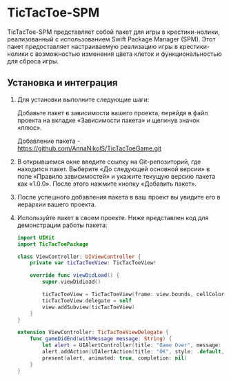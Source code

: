 # TicTacToe-SPM

TicTacToe-SPM представляет собой пакет для игры в крестики-нолики, реализованный с использованием Swift Package Manager (SPM). Этот пакет предоставляет настраиваемую реализацию игры в крестики-нолики с возможностью изменения цвета клеток и функциональностью для сброса игры.

## Установка и интеграция

1. Для установки выполните следующие шаги:

   Добавьте пакет в зависимости вашего проекта, перейдя в файл проекта на вкладке «Зависимости пакета» и щелкнув значок «плюс».

   Добавление пакета - https://github.com/AnnaNikolS/TicTacToeGame.git

2. В открывшемся окне введите ссылку на Git-репозиторий, где находится пакет. Выберите «До следующей основной версии» в поле «Правило зависимостей» и укажите текущую версию пакета как «1.0.0». После этого нажмите кнопку «Добавить пакет».

3. После успешного добавления пакета в ваш проект вы увидите его в иерархии вашего проекта.

4. Используйте пакет в своем проекте. Ниже представлен код для демонстрации работы пакета:

   ```swift
   import UIKit
   import TicTacToePackage

   class ViewController: UIViewController {
       private var ticTacToeView: TicTacToeView!

       override func viewDidLoad() {
           super.viewDidLoad()

           ticTacToeView = TicTacToeView(frame: view.bounds, cellColor: .lightGray)
           ticTacToeView.delegate = self
           view.addSubview(ticTacToeView)
       }
   }

   extension ViewController: TicTacToeViewDelegate {
       func gameDidEnd(withMessage message: String) {
           let alert = UIAlertController(title: "Game Over", message: message, preferredStyle: .alert)
           alert.addAction(UIAlertAction(title: "OK", style: .default, handler: nil))
           present(alert, animated: true, completion: nil)
       }
   }
